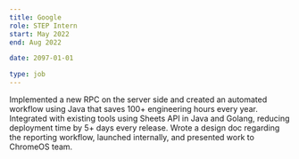 ```yaml
---
title: Google
role: STEP Intern
start: May 2022
end: Aug 2022

date: 2097-01-01

type: job
---
```


Implemented a new RPC on the server side and created an automated workflow using Java that saves 100+ engineering hours every year. Integrated with existing tools using Sheets API in Java and Golang, reducing deployment time by 5+ days every release. Wrote a design doc regarding the reporting workflow, launched internally, and presented work to ChromeOS team.
